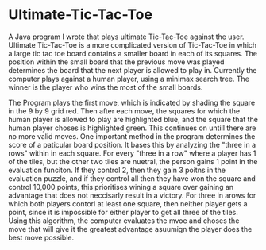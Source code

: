 # Ultimate-Tic-Tac-Toe
A Java program I wrote that plays ultimate Tic-Tac-Toe against the user.  Ultimate Tic-Tac-Toe is a more complicated version of Tic-Tac-Toe in which a large tic tac toe board contains a smaller board in each of its squares. The position within the small board that the previous move was played determines the board that the next player is allowed to play in.  Currently the computer plays against a human player, using a minimax search tree. The winner is the player who wins the most of the small boards.

The Program plays the first move, which is indicated by shading the square in the 9 by 9 grid red.  Then after each move, the squares for which the human player is allowed to play are highlighted blue, and the square that the human player choses is highlighted green.  This continues on untill there are no more valid moves.  One important method in the program determines the score of a paticular board position. It bases this by analyzing the "three in a rows" within in each square.  For every "three in a row" where a player has 1 of the tiles, but the other two tiles are nuetral, the person gains 1 point in the evaluation funciton.  If they control 2, then they gain 3 poitns in the evaluation puzzle, and if they control all then they have won the square and control 10,000 points, this prioritises wining a square over gaining an advantage that does not neccisarly result in a victory.  For three in arows for which both players contorl at least one square, then neither player gets a point, since it is impossible for either player to get all three of the tiles.  Using this algorithm, the computer evaluates the mvoe and choses the move that will give it the greatest advantage asuumign the player does the best move possible.
